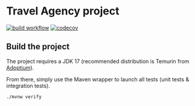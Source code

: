 # Travel Agency project

[![build workflow](https://github.com/Yanis944/travel_agency/actions/workflows/build.yml/badge.svg)](https://github.com/Yanis944/travel/actions)
[![codecov](https://codecov.io/gh/Yanis944/travel_agency/branch/main/graph/badge.svg?token=CPGFEDLDJD)](https://codecov.io/gh/Yanis944/travel_agency)

## Build the project

The project requires a JDK 17 (recommended distribution is Temurin from [Adoptium](https://adoptium.net/)).

From there, simply use the Maven wrapper to launch all tests (unit tests & integration tests).

`./mvnw verify`

